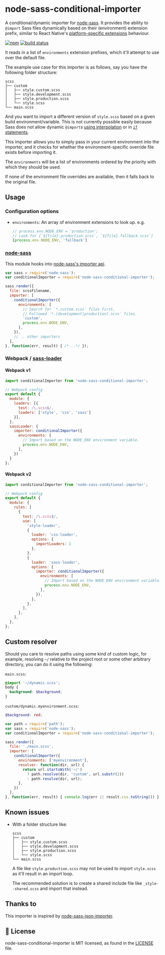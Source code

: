 # node-sass-conditional-importer

A conditional/dynamic importer for [node-sass]. It provides the ability to `@import` Sass files dynamically based on 
their (environment) extension prefix, similar to React Native's 
[platform-specific extensions][react-platform-specific-extensions] behaviour.

[![npm](https://img.shields.io/npm/v/node-sass-conditional-importer.svg)](https://www.npmjs.com/package/node-sass-conditional-importer)
[![build status](https://travis-ci.org/codebymikey/node-sass-conditional-importer.svg?branch=master)](https://travis-ci.org/codebymikey/node-sass-conditional-importer)

It reads in a list of `environments` extension prefixes, which it'll attempt to use over the default file.

The example use case for this importer is as follows, say you have the following folder structure:

```
scss
├── custom
│   ├── style.custom.scss
│   ├── style.development.scss
│   ├── style.production.scss
│   └── style.scss
└── main.scss
```

And you want to import a different version of `style.scss` based on a given build environment/variable.
This is not currently possible easily because Sass does not allow dynamic `@import`s 
[using interpolation][sass-no-dynamic-imports] or in [`if` statements][sass-no-if-imports].

This importer allows you to simply pass in your current environment into the importer, and it checks 
for whether the environment-specific override file exists before importing it.

The `environments` will be a list of environments ordered by the priority with which they should be used.

If none of the environment file overrides are available, then it falls back to the original file.

## Usage
### Configuration options
* `environments`: An array of environment extensions to look up. e.g.
    ```javascript
    // process.env.NODE_ENV = 'production';
    // Look for [`${file}.production.scss`, `${file}.fallback.scss`]
    [process.env.NODE_ENV, 'fallback']
    ```

### [node-sass]
This module hooks into [node-sass's importer api][node-sass-importer-api].

```javascript
var sass = require('node-sass');
var conditionalImporter = require('node-sass-conditional-importer');

sass.render({
  file: scssFilename,
  importer: [
    conditionalImporter({
      environments: [
        // Search for `*.custom.scss` files first,
        // Followed `*.(development|production).scss` files.
        'custom',
        process.env.NODE_ENV,
      ],
    }),
    // .. other importers
  ],
}, function(err, result) { /*...*/ });
```

### Webpack / [sass-loader](https://github.com/jtangelder/sass-loader)

#### Webpack v1

```javascript
import conditionalImporter from 'node-sass-conditional-importer';

// Webpack config
export default {
  module: {
    loaders: [{
      test: /\.scss$/,
      loaders: ['style', 'css', 'sass']
    }],
  },
  sassLoader: {
    importer: conditionalImporter({
      environments: [
        // Import based on the NODE_ENV environment variable.
        process.env.NODE_ENV,
      ],
    })
  }
};
```

#### Webpack v2

```javascript
import conditionalImporter from 'node-sass-conditional-importer';

// Webpack config
export default {
  module: {
    rules: [
      {
        test: /\.scss$/,
        use: [
          'style-loader',
          {
            loader: 'css-loader',
            options: {
              importLoaders: 1
            },
          },
          {
            loader: 'sass-loader',
            options: {
              importer: conditionalImporter({
                environments: [
                  // Import based on the NODE_ENV environment variable.
                  process.env.NODE_ENV,
                ],
              }),
            },
          },
        ],
      },
    ],
  },
};
```

## Custom resolver

Should you care to resolve paths using some kind of custom logic, for example,
resolving `~/` relative to the project root or some other arbitrary directory, 
you can do it using the following:

`main.scss`:

```scss
@import '~/dynamic.scss';
body {
  background: $background;
}
```

`custom/dynamic.myenvironment.scss`:

```scss
$background: red;
```

```js
var path = require('path');
var sass = require('node-sass');
var conditionalImporter = require('node-sass-conditional-importer');

sass.render({
  file: './main.scss',
  importer: [
    conditionalImporter({
      environments: ['myenvironment'],
      resolver: function(dir, url) {
        return url.startsWith('~/')
          ? path.resolve(dir, 'custom', url.substr(2))
          : path.resolve(dir, url);
      },
    })  
  ],
}, function(err, result) { console.log(err || result.css.toString()) });
```

## Known issues

- With a folder structure like:
    ```
    scss
    ├── custom
    │   ├── style.custom.scss
    │   ├── style.development.scss
    │   ├── style.production.scss
    │   └── style.scss
    └── main.scss
    ```

    A file like `style.production.scss` may not be used to import `style.scss` as it'll result in an import loop.

    The recommended solution is to create a shared include file like `_style--shared.scss` and import that instead.

## Thanks to
This importer is inspired by [node-sass-json-importer].

## 📄 License

node-sass-conditional-importer is MIT licensed, as found in the [LICENSE][license] file.

[node-sass]: https://github.com/sass/node-sass
[react-platform-specific-extensions]: https://reactnative.dev/docs/platform-specific-code#platform-specific-extensions
[node-sass-importer-api]: https://github.com/sass/node-sass#importer--v200---experimental
[node-sass-json-importer]: https://github.com/pmowrer/node-sass-json-importer
[sass-no-dynamic-imports]: https://sass-lang.com/documentation/at-rules/import#interpolation
[sass-no-if-imports]: https://stackoverflow.com/q/13879042
[license]: https://github.com/codebymikey/node-sass-conditional-importer/blob/master/LICENSE.md
